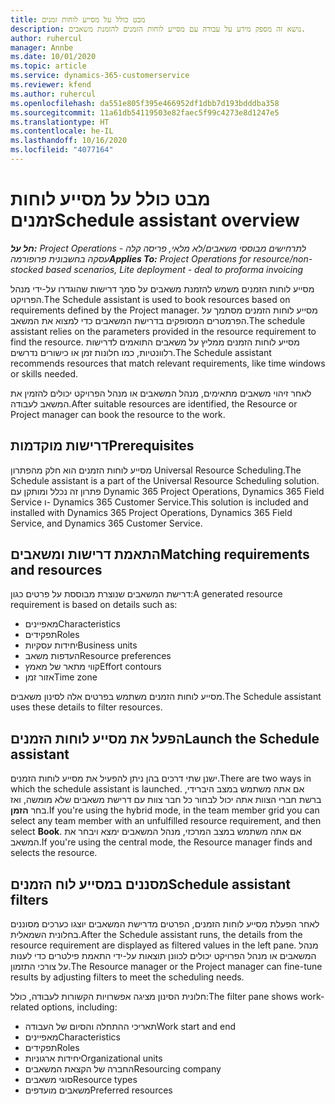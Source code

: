 ```yaml
---
title: מבט כולל על מסייע לוחות זמנים
description: נושא זה מספק מידע על עבודה עם מסייע לוחות הזמנים להזמנת משאבים.
author: ruhercul
manager: Annbe
ms.date: 10/01/2020
ms.topic: article
ms.service: dynamics-365-customerservice
ms.reviewer: kfend
ms.author: ruhercul
ms.openlocfilehash: da551e805f395e466952df1dbb7d193bdddba358
ms.sourcegitcommit: 11a61db54119503e82faec5f99c4273e8d1247e5
ms.translationtype: HT
ms.contentlocale: he-IL
ms.lasthandoff: 10/16/2020
ms.locfileid: "4077164"
---
```

# <a name="schedule-assistant-overview"></a><span data-ttu-id="6c4f4-103">מבט כולל על מסייע לוחות זמנים</span><span class="sxs-lookup"><span data-stu-id="6c4f4-103">Schedule assistant overview</span></span>

<span data-ttu-id="6c4f4-104">_**חל על:** Project Operations לתרחישים מבוססי משאבים/לא מלאי, פריסה קלה - עסקה בחשבונית פרופורמה_</span><span class="sxs-lookup"><span data-stu-id="6c4f4-104">_**Applies To:** Project Operations for resource/non-stocked based scenarios, Lite deployment - deal to proforma invoicing_</span></span>

<span data-ttu-id="6c4f4-105">מסייע לוחות הזמנים משמש להזמנת משאבים על סמך דרישות שהוגדרו על-ידי מנהל הפרויקט.</span><span class="sxs-lookup"><span data-stu-id="6c4f4-105">The Schedule assistant is used to book resources based on requirements defined by the Project manager.</span></span> <span data-ttu-id="6c4f4-106">מסייע לוחות הזמנים מסתמך על הפרמטרים המסופקים בדרישת המשאבים כדי למצוא את המשאב.</span><span class="sxs-lookup"><span data-stu-id="6c4f4-106">The schedule assistant relies on the parameters provided in the resource requirement to find the resource.</span></span> <span data-ttu-id="6c4f4-107">מסייע לוחות הזמנים ממליץ על משאבים התואמים לדרישות רלוונטיות, כמו חלונות זמן או כישורים נדרשים.</span><span class="sxs-lookup"><span data-stu-id="6c4f4-107">The Schedule assistant recommends resources that match relevant requirements, like time windows or skills needed.</span></span>

<span data-ttu-id="6c4f4-108">לאחר זיהוי משאבים מתאימים, מנהל המשאבים או מנהל הפרויקט יכולים להזמין את המשאב לעבודה.</span><span class="sxs-lookup"><span data-stu-id="6c4f4-108">After suitable resources are identified, the Resource or Project manager can book the resource to the work.</span></span>

## <a name="prerequisites"></a><span data-ttu-id="6c4f4-109">דרישות מוקדמות</span><span class="sxs-lookup"><span data-stu-id="6c4f4-109">Prerequisites</span></span>

<span data-ttu-id="6c4f4-110">מסייע לוחות הזמנים הוא חלק מהפתרון Universal Resource Scheduling.</span><span class="sxs-lookup"><span data-stu-id="6c4f4-110">The Schedule assistant is a part of the Universal Resource Scheduling solution.</span></span> <span data-ttu-id="6c4f4-111">פתרון זה נכלל ומותקן עם Dynamic 365 Project Operations‏, Dynamics 365 Field Service ו- Dynamics 365 Customer Service.</span><span class="sxs-lookup"><span data-stu-id="6c4f4-111">This solution is included and installed with Dynamics 365 Project Operations, Dynamics 365 Field Service, and Dynamics 365 Customer Service.</span></span>

## <a name="matching-requirements-and-resources"></a><span data-ttu-id="6c4f4-112">התאמת דרישות ומשאבים</span><span class="sxs-lookup"><span data-stu-id="6c4f4-112">Matching requirements and resources</span></span>

<span data-ttu-id="6c4f4-113">דרישת המשאבים שנוצרת מבוססת על פרטים כגון:</span><span class="sxs-lookup"><span data-stu-id="6c4f4-113">A generated resource requirement is based on details such as:</span></span>

-   <span data-ttu-id="6c4f4-114">מאפיינים</span><span class="sxs-lookup"><span data-stu-id="6c4f4-114">Characteristics</span></span>
-   <span data-ttu-id="6c4f4-115">תפקידים</span><span class="sxs-lookup"><span data-stu-id="6c4f4-115">Roles</span></span>
-   <span data-ttu-id="6c4f4-116">יחידות עסקיות</span><span class="sxs-lookup"><span data-stu-id="6c4f4-116">Business units</span></span>
-   <span data-ttu-id="6c4f4-117">העדפות משאב</span><span class="sxs-lookup"><span data-stu-id="6c4f4-117">Resource preferences</span></span>
-   <span data-ttu-id="6c4f4-118">קווי מתאר של מאמץ</span><span class="sxs-lookup"><span data-stu-id="6c4f4-118">Effort contours</span></span>
-   <span data-ttu-id="6c4f4-119">אזור זמן</span><span class="sxs-lookup"><span data-stu-id="6c4f4-119">Time zone</span></span>

<span data-ttu-id="6c4f4-120">מסייע לוחות הזמנים משתמש בפרטים אלה לסינון משאבים.</span><span class="sxs-lookup"><span data-stu-id="6c4f4-120">The Schedule assistant uses these details to filter resources.</span></span>

## <a name="launch-the-schedule-assistant"></a><span data-ttu-id="6c4f4-121">הפעל את מסייע לוחות הזמנים</span><span class="sxs-lookup"><span data-stu-id="6c4f4-121">Launch the Schedule assistant</span></span>

<span data-ttu-id="6c4f4-122">ישנן שתי דרכים בהן ניתן להפעיל את מסייע לוחות הזמנים.</span><span class="sxs-lookup"><span data-stu-id="6c4f4-122">There are two ways in which the schedule assistant is launched.</span></span> <span data-ttu-id="6c4f4-123">אם אתה משתמש במצב היברידי, ברשת חברי הצוות אתה יכול לבחור כל חבר צוות עם דרישת משאבים שלא מומשה, ואז בחר **הזמן**.</span><span class="sxs-lookup"><span data-stu-id="6c4f4-123">If you're using the hybrid mode, in the team member grid you can select any team member with an unfulfilled resource requirement, and then select **Book**.</span></span> <span data-ttu-id="6c4f4-124">אם אתה משתמש במצב המרכזי, מנהל המשאבים ימצא ויבחר את המשאב.</span><span class="sxs-lookup"><span data-stu-id="6c4f4-124">If you're using the central mode, the Resource manager finds and selects the resource.</span></span>

## <a name="schedule-assistant-filters"></a><span data-ttu-id="6c4f4-125">מסננים במסייע לוח הזמנים</span><span class="sxs-lookup"><span data-stu-id="6c4f4-125">Schedule assistant filters</span></span>

<span data-ttu-id="6c4f4-126">לאחר הפעלת מסייע לוחות הזמנים, הפרטים מדרישת המשאבים יוצגו כערכים מסוננים בחלונית השמאלית.</span><span class="sxs-lookup"><span data-stu-id="6c4f4-126">After the Schedule assistant runs, the details from the resource requirement are displayed as filtered values in the left pane.</span></span> <span data-ttu-id="6c4f4-127">מנהל המשאבים או מנהל הפרויקט יכולים לכוונן תוצאות על-ידי התאמת פילטרים כדי לענות על צורכי התזמון.</span><span class="sxs-lookup"><span data-stu-id="6c4f4-127">The Resource manager or the Project manager can fine-tune results by adjusting filters to meet the scheduling needs.</span></span>

<span data-ttu-id="6c4f4-128">חלונית הסינון מציגה אפשרויות הקשורות לעבודה, כולל:</span><span class="sxs-lookup"><span data-stu-id="6c4f4-128">The filter pane shows work-related options, including:</span></span>

-   <span data-ttu-id="6c4f4-129">תאריכי ההתחלה והסיום של העבודה</span><span class="sxs-lookup"><span data-stu-id="6c4f4-129">Work start and end</span></span>
-   <span data-ttu-id="6c4f4-130">מאפיינים</span><span class="sxs-lookup"><span data-stu-id="6c4f4-130">Characteristics</span></span>
-   <span data-ttu-id="6c4f4-131">תפקידים</span><span class="sxs-lookup"><span data-stu-id="6c4f4-131">Roles</span></span>
-   <span data-ttu-id="6c4f4-132">יחידות ארגוניות</span><span class="sxs-lookup"><span data-stu-id="6c4f4-132">Organizational units</span></span>
-   <span data-ttu-id="6c4f4-133">החברה של הקצאת המשאבים</span><span class="sxs-lookup"><span data-stu-id="6c4f4-133">Resourcing company</span></span>
-   <span data-ttu-id="6c4f4-134">סוגי משאבים‬</span><span class="sxs-lookup"><span data-stu-id="6c4f4-134">Resource types</span></span>
-   <span data-ttu-id="6c4f4-135">משאבים מועדפים</span><span class="sxs-lookup"><span data-stu-id="6c4f4-135">Preferred resources</span></span>
